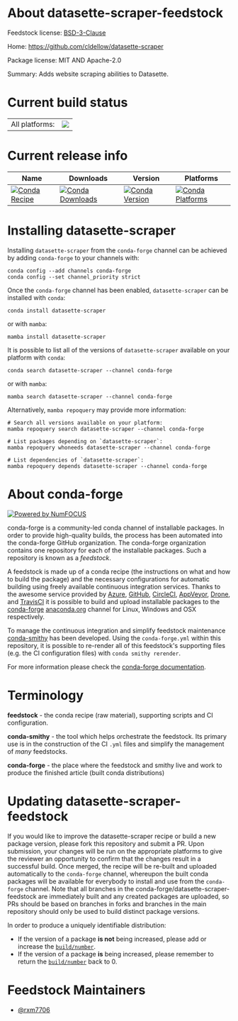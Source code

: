 About datasette-scraper-feedstock
=================================

Feedstock license: [BSD-3-Clause](https://github.com/conda-forge/datasette-scraper-feedstock/blob/main/LICENSE.txt)

Home: https://github.com/cldellow/datasette-scraper

Package license: MIT AND Apache-2.0

Summary: Adds website scraping abilities to Datasette.

Current build status
====================


<table><tr><td>All platforms:</td>
    <td>
      <a href="https://dev.azure.com/conda-forge/feedstock-builds/_build/latest?definitionId=21637&branchName=main">
        <img src="https://dev.azure.com/conda-forge/feedstock-builds/_apis/build/status/datasette-scraper-feedstock?branchName=main">
      </a>
    </td>
  </tr>
</table>

Current release info
====================

| Name | Downloads | Version | Platforms |
| --- | --- | --- | --- |
| [![Conda Recipe](https://img.shields.io/badge/recipe-datasette--scraper-green.svg)](https://anaconda.org/conda-forge/datasette-scraper) | [![Conda Downloads](https://img.shields.io/conda/dn/conda-forge/datasette-scraper.svg)](https://anaconda.org/conda-forge/datasette-scraper) | [![Conda Version](https://img.shields.io/conda/vn/conda-forge/datasette-scraper.svg)](https://anaconda.org/conda-forge/datasette-scraper) | [![Conda Platforms](https://img.shields.io/conda/pn/conda-forge/datasette-scraper.svg)](https://anaconda.org/conda-forge/datasette-scraper) |

Installing datasette-scraper
============================

Installing `datasette-scraper` from the `conda-forge` channel can be achieved by adding `conda-forge` to your channels with:

```
conda config --add channels conda-forge
conda config --set channel_priority strict
```

Once the `conda-forge` channel has been enabled, `datasette-scraper` can be installed with `conda`:

```
conda install datasette-scraper
```

or with `mamba`:

```
mamba install datasette-scraper
```

It is possible to list all of the versions of `datasette-scraper` available on your platform with `conda`:

```
conda search datasette-scraper --channel conda-forge
```

or with `mamba`:

```
mamba search datasette-scraper --channel conda-forge
```

Alternatively, `mamba repoquery` may provide more information:

```
# Search all versions available on your platform:
mamba repoquery search datasette-scraper --channel conda-forge

# List packages depending on `datasette-scraper`:
mamba repoquery whoneeds datasette-scraper --channel conda-forge

# List dependencies of `datasette-scraper`:
mamba repoquery depends datasette-scraper --channel conda-forge
```


About conda-forge
=================

[![Powered by
NumFOCUS](https://img.shields.io/badge/powered%20by-NumFOCUS-orange.svg?style=flat&colorA=E1523D&colorB=007D8A)](https://numfocus.org)

conda-forge is a community-led conda channel of installable packages.
In order to provide high-quality builds, the process has been automated into the
conda-forge GitHub organization. The conda-forge organization contains one repository
for each of the installable packages. Such a repository is known as a *feedstock*.

A feedstock is made up of a conda recipe (the instructions on what and how to build
the package) and the necessary configurations for automatic building using freely
available continuous integration services. Thanks to the awesome service provided by
[Azure](https://azure.microsoft.com/en-us/services/devops/), [GitHub](https://github.com/),
[CircleCI](https://circleci.com/), [AppVeyor](https://www.appveyor.com/),
[Drone](https://cloud.drone.io/welcome), and [TravisCI](https://travis-ci.com/)
it is possible to build and upload installable packages to the
[conda-forge](https://anaconda.org/conda-forge) [anaconda.org](https://anaconda.org/)
channel for Linux, Windows and OSX respectively.

To manage the continuous integration and simplify feedstock maintenance
[conda-smithy](https://github.com/conda-forge/conda-smithy) has been developed.
Using the ``conda-forge.yml`` within this repository, it is possible to re-render all of
this feedstock's supporting files (e.g. the CI configuration files) with ``conda smithy rerender``.

For more information please check the [conda-forge documentation](https://conda-forge.org/docs/).

Terminology
===========

**feedstock** - the conda recipe (raw material), supporting scripts and CI configuration.

**conda-smithy** - the tool which helps orchestrate the feedstock.
                   Its primary use is in the construction of the CI ``.yml`` files
                   and simplify the management of *many* feedstocks.

**conda-forge** - the place where the feedstock and smithy live and work to
                  produce the finished article (built conda distributions)


Updating datasette-scraper-feedstock
====================================

If you would like to improve the datasette-scraper recipe or build a new
package version, please fork this repository and submit a PR. Upon submission,
your changes will be run on the appropriate platforms to give the reviewer an
opportunity to confirm that the changes result in a successful build. Once
merged, the recipe will be re-built and uploaded automatically to the
`conda-forge` channel, whereupon the built conda packages will be available for
everybody to install and use from the `conda-forge` channel.
Note that all branches in the conda-forge/datasette-scraper-feedstock are
immediately built and any created packages are uploaded, so PRs should be based
on branches in forks and branches in the main repository should only be used to
build distinct package versions.

In order to produce a uniquely identifiable distribution:
 * If the version of a package **is not** being increased, please add or increase
   the [``build/number``](https://docs.conda.io/projects/conda-build/en/latest/resources/define-metadata.html#build-number-and-string).
 * If the version of a package **is** being increased, please remember to return
   the [``build/number``](https://docs.conda.io/projects/conda-build/en/latest/resources/define-metadata.html#build-number-and-string)
   back to 0.

Feedstock Maintainers
=====================

* [@rxm7706](https://github.com/rxm7706/)

